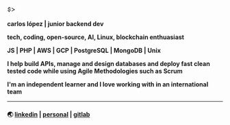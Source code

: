 <img src="cursor.gif" height="15" />

**carlos lópez | junior backend dev**

**tech, coding, open-source, AI, Linux, blockchain enthuasiast**

**JS | PHP | AWS | GCP | PostgreSQL | MongoDB | Unix**

**I help build APIs, manage and design databases and deploy fast clean tested code while using Agile Methodologies such as Scrum**

**I'm an independent learner and I love working with in an international team**
***
#### 🌏 [linkedin](https://www.linkedin.com/in/celopez12) | [personal](https://clopez7.github.io) | [gitlab](www.gitlab.com/clopez12)
